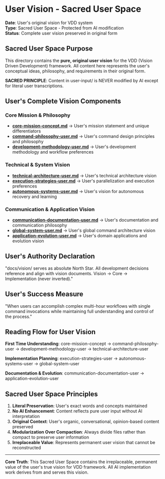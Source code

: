 # User Vision - Sacred User Space

**Date**: User's original vision for VDD system  
**Type**: Sacred User Space - Protected from AI modification  
**Status**: Complete user vision preserved in original form

## Sacred User Space Purpose

This directory contains the **pure, original user vision** for the VDD (Vision Driven Development) framework. All content here represents the user's conceptual ideas, philosophy, and requirements in their original form.

**SACRED PRINCIPLE**: Content in user-input/ is NEVER modified by AI except for literal user transcriptions.

## User's Complete Vision Components

### Core Mission & Philosophy
- **[core-mission-concept.md](core-mission-concept.md)** → User's mission statement and unique differentiators
- **[command-philosophy-user.md](command-philosophy-user.md)** → User's command design principles and philosophy
- **[development-methodology-user.md](development-methodology-user.md)** → User's development methodology and workflow preferences

### Technical & System Vision  
- **[technical-architecture-user.md](technical-architecture-user.md)** → User's technical architecture vision
- **[execution-strategies-user.md](execution-strategies-user.md)** → User's parallelization and execution preferences
- **[autonomous-systems-user.md](autonomous-systems-user.md)** → User's vision for autonomous recovery and learning

### Communication & Application Vision
- **[communication-documentation-user.md](communication-documentation-user.md)** → User's documentation and communication philosophy
- **[global-system-user.md](global-system-user.md)** → User's global command architecture vision
- **[application-evolution-user.md](application-evolution-user.md)** → User's domain applications and evolution vision

## User's Authority Declaration

"docs/vision/ serves as absolute North Star. All development decisions reference and align with vision documents. Vision → Core → Implementation (never inverted)."

## User's Success Measure

"When users can accomplish complex multi-hour workflows with single command invocations while maintaining full understanding and control of the process."

## Reading Flow for User Vision

**First Time Understanding**: core-mission-concept → command-philosophy-user → development-methodology-user → technical-architecture-user

**Implementation Planning**: execution-strategies-user → autonomous-systems-user → global-system-user

**Documentation & Evolution**: communication-documentation-user → application-evolution-user

## Sacred User Space Principles

1. **Literal Preservation**: User's exact words and concepts maintained
2. **No AI Enhancement**: Content reflects pure user input without AI interpretation
3. **Original Context**: User's organic, conversational, opinion-based content preserved
4. **Modularization Over Compaction**: Always divide files rather than compact to preserve user information
5. **Irreplaceable Value**: Represents permanent user vision that cannot be reconstructed

---

**Core Truth**: This Sacred User Space contains the irreplaceable, permanent value of the user's true vision for VDD framework. All AI implementation work derives from and serves this vision.